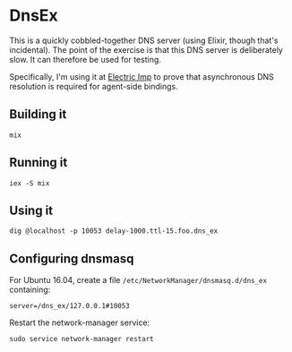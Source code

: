 # DnsEx

This is a quickly cobbled-together DNS server (using Elixir, though that's
incidental). The point of the exercise is that this DNS server is deliberately
slow. It can therefore be used for testing.

Specifically, I'm using it at [Electric Imp](https://www.electricimp.com/) to
prove that asynchronous DNS resolution is required for agent-side bindings.

## Building it

    mix

## Running it

    iex -S mix

## Using it

    dig @localhost -p 10053 delay-1000.ttl-15.foo.dns_ex

## Configuring dnsmasq

For Ubuntu 16.04, create a file `/etc/NetworkManager/dnsmasq.d/dns_ex` containing:

    server=/dns_ex/127.0.0.1#10053

Restart the network-manager service:

    sudo service network-manager restart
